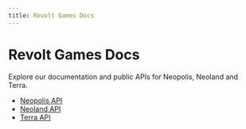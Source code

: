 ```yaml
---
title: Revolt Games Docs
---
```


# Revolt Games Docs

Explore our documentation and public APIs for Neopolis, Neoland and Terra.

- [Neopolis API](/docs/neopolis/getting-started)
- [Neoland API](/docs/neoland/getting-started)
- [Terra API](/docs/terra/getting-started)

